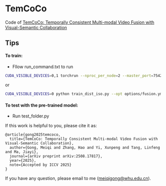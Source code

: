 # TemCoCo
Code of [TemCoCo: Temporally Consistent Multi-modal Video Fusion with Visual-Semantic Collaboration](https://www.sciencedirect.com/science/article/pii/S1077314222000352)

Tips
---------
#### To train:<br>
* Fllow run_command.txt to run
```bash
CUDA_VISIBLE_DEVICES=0,1 torchrun --nproc_per_node=2 --master_port=7542 train_dist.py --opt options/fusion.yml --launcher pytorch
```
  or
```bash
CUDA_VISIBLE_DEVICES=0 python train_dist_iso.py --opt options/fusion.yml
```

#### To test with the pre-trained model:<br>
* Run test_folder.py

If this work is helpful to you, please cite it as:
```
@article{gong2025temcoco,
  title={TemCoCo: Temporally Consistent Multi-modal Video Fusion with Visual-Semantic Collaboration},
  author={Gong, Meiqi and Zhang, Hao and Yi, Xunpeng and Tang, Linfeng and Ma, Jiayi},
  journal={arXiv preprint arXiv:2508.17817},
  year={2025},
  note={Accepted by ICCV 2025}
}
```
If you have any question, please email to me (meiqigong@whu.edu.cn).

